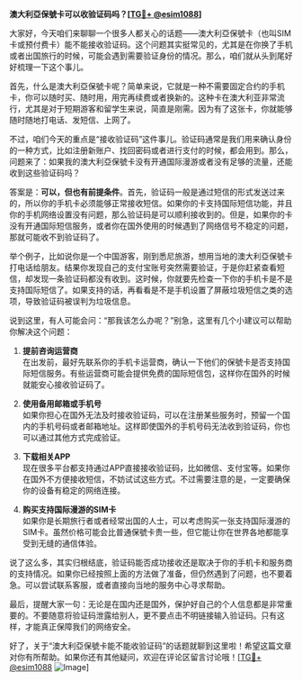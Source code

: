 **澳大利亞保號卡可以收验证码吗？[[TG💪+ @esim1088](https://t.me/s/esim1088)]**

大家好，今天咱们来聊聊一个很多人都关心的话题——澳大利亞保號卡（也叫SIM卡或预付费卡）能不能接收验证码。这个问题其实挺常见的，尤其是在你换了手机或者出国旅行的时候，可能会遇到需要验证身份的情况。那么，咱们就从头到尾好好梳理一下这个事儿。

首先，什么是澳大利亞保號卡呢？简单来说，它就是一种不需要固定合约的手机卡，你可以随时买、随时用，用完再续费或者换新的。这种卡在澳大利亚非常流行，尤其是对于短期游客和留学生来说，简直是刚需。因为有了这张卡，你就能够随时随地打电话、发短信、上网了。

不过，咱们今天的重点是“接收验证码”这件事儿。验证码通常是我们用来确认身份的一种方式，比如注册新账户、找回密码或者进行支付的时候，都会用到。那么，问题来了：如果我的澳大利亞保號卡没有开通国际漫游或者没有足够的流量，还能收到这些验证码吗？

答案是：**可以，但也有前提条件**。首先，验证码一般是通过短信的形式发送过来的，所以你的手机卡必须能够正常接收短信。如果你的卡支持国际短信功能，并且你的手机网络设置没有问题，那么验证码是可以顺利接收到的。但是，如果你的卡没有开通国际短信服务，或者你在国外使用的时候遇到了网络信号不稳定的问题，那就可能收不到验证码了。

举个例子，比如说你是一个中国游客，刚到悉尼旅游，想用当地的澳大利亞保號卡打电话给朋友。结果你发现自己的支付宝账号突然需要验证，于是你赶紧查看短信，却发现一条验证码都没有收到。这时候，你就要先检查一下你的手机卡是不是支持国际短信了。如果支持的话，再看看是不是手机设置了屏蔽垃圾短信之类的选项，导致验证码被误判为垃圾信息。

说到这里，有人可能会问：“那我该怎么办呢？”别急，这里有几个小建议可以帮助你解决这个问题：

1. **提前咨询运营商**  
   在出发前，最好先联系你的手机卡运营商，确认一下他们的保號卡是否支持国际短信服务。有些运营商可能会提供免费的国际短信包，这样你在国外的时候就能安心接收验证码了。

2. **使用备用邮箱或手机号**  
   如果你担心在国外无法及时接收验证码，可以在注册某些服务时，预留一个国内的手机号码或者邮箱地址。这样即使国外的手机号码无法收到验证码，你也可以通过其他方式完成验证。

3. **下载相关APP**  
   现在很多平台都支持通过APP直接接收验证码，比如微信、支付宝等。如果你在国外不方便接收短信，不妨试试这些方式。不过需要注意的是，一定要确保你的设备有稳定的网络连接。

4. **购买支持国际漫游的SIM卡**  
   如果你是长期旅行者或者经常出国的人士，可以考虑购买一张支持国际漫游的SIM卡。虽然价格可能会比普通保號卡贵一些，但它能让你在世界各地都能享受到无缝的通信体验。

说了这么多，其实归根结底，验证码能否成功接收还是取决于你的手机卡和服务商的支持情况。如果你已经按照上面的方法做了准备，但仍然遇到了问题，也不要着急。可以尝试联系客服，或者直接向当地的服务中心寻求帮助。

最后，提醒大家一句：无论是在国内还是国外，保护好自己的个人信息都是非常重要的。不要随意将验证码泄露给别人，更不要点击不明链接输入验证码。只有这样，才能真正保障我们的网络安全。

好了，关于“澳大利亞保號卡能不能收验证码”的话题就聊到这里啦！希望这篇文章对你有所帮助。如果你还有其他疑问，欢迎在评论区留言讨论哦！[[TG💪+ @esim1088](https://t.me/s/esim1088) ![Image](https://i.postimg.cc/4NQfJmqS/Snipaste-2025-05-13-00-14-12.png)]